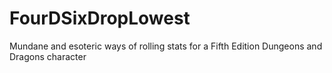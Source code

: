 # FourDSixDropLowest
Mundane and esoteric ways of rolling stats for a Fifth Edition Dungeons and Dragons character
